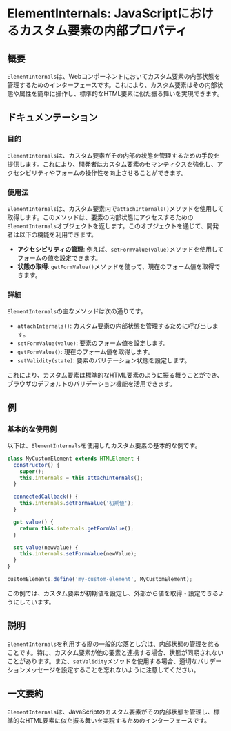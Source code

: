 <!--
Meta Description: # ElementInternals: JavaScriptにおけるカスタム要素の内部プロパティ ## 概要 `ElementInternals`は、Webコンポーネントにおいてカスタム要素の内部状態を管理するためのインターフェースです。これにより、カスタム要素はその内部状態や属性を簡単に操作し、標...
Meta Keywords: elementinternals, setformvalue, value, internals, これにより
-->

# ElementInternals: JavaScriptにおけるカスタム要素の内部プロパティ

## 概要
`ElementInternals`は、Webコンポーネントにおいてカスタム要素の内部状態を管理するためのインターフェースです。これにより、カスタム要素はその内部状態や属性を簡単に操作し、標準的なHTML要素に似た振る舞いを実現できます。

## ドキュメンテーション

### 目的
`ElementInternals`は、カスタム要素がその内部の状態を管理するための手段を提供します。これにより、開発者はカスタム要素のセマンティクスを強化し、アクセシビリティやフォームの操作性を向上させることができます。

### 使用法
`ElementInternals`は、カスタム要素内で`attachInternals()`メソッドを使用して取得します。このメソッドは、要素の内部状態にアクセスするための`ElementInternals`オブジェクトを返します。このオブジェクトを通じて、開発者は以下の機能を利用できます。

- **アクセシビリティの管理**: 例えば、`setFormValue(value)`メソッドを使用してフォームの値を設定できます。
- **状態の取得**: `getFormValue()`メソッドを使って、現在のフォーム値を取得できます。

### 詳細
`ElementInternals`の主なメソッドは次の通りです。

- `attachInternals()`: カスタム要素の内部状態を管理するために呼び出します。
- `setFormValue(value)`: 要素のフォーム値を設定します。
- `getFormValue()`: 現在のフォーム値を取得します。
- `setValidity(state)`: 要素のバリデーション状態を設定します。

これにより、カスタム要素は標準的なHTML要素のように振る舞うことができ、ブラウザのデフォルトのバリデーション機能を活用できます。

## 例

### 基本的な使用例
以下は、`ElementInternals`を使用したカスタム要素の基本的な例です。

```javascript
class MyCustomElement extends HTMLElement {
  constructor() {
    super();
    this.internals = this.attachInternals();
  }

  connectedCallback() {
    this.internals.setFormValue('初期値');
  }

  get value() {
    return this.internals.getFormValue();
  }

  set value(newValue) {
    this.internals.setFormValue(newValue);
  }
}

customElements.define('my-custom-element', MyCustomElement);
```

この例では、カスタム要素が初期値を設定し、外部から値を取得・設定できるようにしています。

## 説明
`ElementInternals`を利用する際の一般的な落とし穴は、内部状態の管理を怠ることです。特に、カスタム要素が他の要素と連携する場合、状態が同期されないことがあります。また、`setValidity`メソッドを使用する場合、適切なバリデーションメッセージを設定することを忘れないように注意してください。

## 一文要約
`ElementInternals`は、JavaScriptのカスタム要素がその内部状態を管理し、標準的なHTML要素に似た振る舞いを実現するためのインターフェースです。
